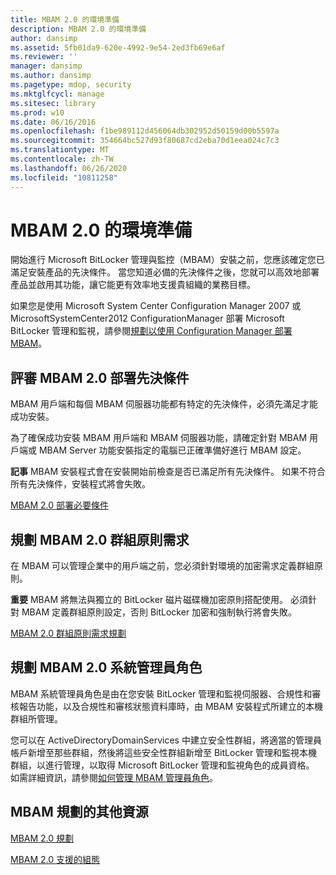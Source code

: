 ```yaml
---
title: MBAM 2.0 的環境準備
description: MBAM 2.0 的環境準備
author: dansimp
ms.assetid: 5fb01da9-620e-4992-9e54-2ed3fb69e6af
ms.reviewer: ''
manager: dansimp
ms.author: dansimp
ms.pagetype: mdop, security
ms.mktglfcycl: manage
ms.sitesec: library
ms.prod: w10
ms.date: 06/16/2016
ms.openlocfilehash: f1be989112d456064db302952d50159d00b5597a
ms.sourcegitcommit: 354664bc527d93f80687cd2eba70d1eea024c7c3
ms.translationtype: MT
ms.contentlocale: zh-TW
ms.lasthandoff: 06/26/2020
ms.locfileid: "10811258"
---
```

# MBAM 2.0 的環境準備


開始進行 Microsoft BitLocker 管理與監控（MBAM）安裝之前，您應該確定您已滿足安裝產品的先決條件。 當您知道必備的先決條件之後，您就可以高效地部署產品並啟用其功能，讓它能更有效率地支援貴組織的業務目標。

如果您是使用 Microsoft System Center Configuration Manager 2007 或 MicrosoftSystemCenter2012 ConfigurationManager 部署 Microsoft BitLocker 管理和監視，請參閱[規劃以使用 Configuration Manager 部署 MBAM](planning-to-deploy-mbam-with-configuration-manager-2.md)。

## 評審 MBAM 2.0 部署先決條件


MBAM 用戶端和每個 MBAM 伺服器功能都有特定的先決條件，必須先滿足才能成功安裝。

為了確保成功安裝 MBAM 用戶端和 MBAM 伺服器功能，請確定針對 MBAM 用戶端或 MBAM Server 功能安裝指定的電腦已正確準備好進行 MBAM 設定。

**記事** MBAM 安裝程式會在安裝開始前檢查是否已滿足所有先決條件。 如果不符合所有先決條件，安裝程式將會失敗。

 

[MBAM 2.0 部署必要條件](mbam-20-deployment-prerequisites-mbam-2.md)

## 規劃 MBAM 2.0 群組原則需求


在 MBAM 可以管理企業中的用戶端之前，您必須針對環境的加密需求定義群組原則。

**重要** MBAM 將無法與獨立的 BitLocker 磁片磁碟機加密原則搭配使用。 必須針對 MBAM 定義群組原則設定，否則 BitLocker 加密和強制執行將會失敗。

 

[MBAM 2.0 群組原則需求規劃](planning-for-mbam-20-group-policy-requirements-mbam-2.md)

## 規劃 MBAM 2.0 系統管理員角色


MBAM 系統管理員角色是由在您安裝 BitLocker 管理和監視伺服器、合規性和審核報告功能，以及合規性和審核狀態資料庫時，由 MBAM 安裝程式所建立的本機群組所管理。

您可以在 ActiveDirectoryDomainServices 中建立安全性群組，將適當的管理員帳戶新增至那些群組，然後將這些安全性群組新增至 BitLocker 管理和監視本機群組，以進行管理，以取得 Microsoft BitLocker 管理和監視角色的成員資格。 如需詳細資訊，請參閱[如何管理 MBAM 管理員角色](how-to-manage-mbam-administrator-roles-mbam-2.md)。

## MBAM 規劃的其他資源


[MBAM 2.0 規劃](planning-for-mbam-20-mbam-2.md)

[MBAM 2.0 支援的組態](mbam-20-supported-configurations-mbam-2.md)

 

 





